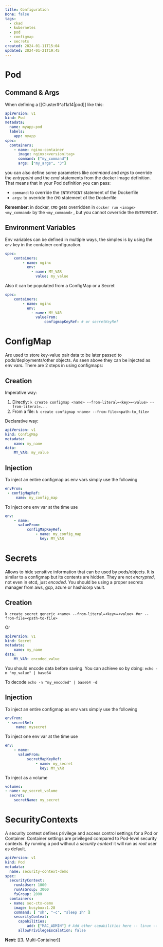 ```yaml
---
title: Configuration
Done: false
tags:
  - ckad
  - kubernetes
  - pod
  - configmap
  - secrets
created: 2024-01-11T15:04
updated: 2024-01-21T19:45
---
```

# Pod
## Command & Args
When defining a [[Cluster#^af1a14|pod]] like this:
```yaml
apiVersion: v1
kind: Pod
metadata:
  name: myapp-pod
  labels:
    app: myapp
spec:
  containers:
    - name: nginx-container
      image: nginx:<version|tag>
      command: ["my_command"]
      args: ["my_args", "3"]
```

you can also define some parameters like *command* and *args* to override the *entrypoint* and the *cmd*  statements from the docker image definition.
That means that in your Pod definition you can pass:
- `command`:  to override the `ENTRYPOINT` statement of the Dockerfile
- `args`: to override the `CMD` statement of the Dockerfile

**Remember**:  in docker, `CMD` gets overridden in `docker run <image> <my_command>`  by the `<my_command>` , but you cannot ovverride the `ENTRYPOINT`.

## Environment Variables
Env variables can be defined in multiple ways, the simples is by using the `env` key in the container configuration.
```yaml
spec:
	containers:
		- name: nginx
		  env:
			- name: MY_VAR
			  value: my_value
```
Also it can be populated from a ConfigMap or a Secret
```yaml
spec:
	containers:
		- name: nginx
		  env:
			- name: MY_VAR
			  valueFrom:
				  configmapKeyRef: # or secretKeyRef
```

# ConfigMap
Are used to store key-value pair data to be later passed to pods/deployments/other objects. As seen above they can be injected as env vars.
There are 2 steps in using configmaps:
## Creation
Imperative way:
1. Directly: `k create configmap <name> --from-literal=<key>=<value> --from-literal=...`
2. From a file: `k create configmap <name> --from-file=<path-to_file>`

Declarative way:
```yaml
apiVersion: v1
kind: ConfigMap
metadata:
	name: my_name
data:
	MY_VAR: my_value
```
## Injection
To inject an entire configmap as env vars simply use the following
```yaml
envFrom:
 - configMapRef:
	 name: my_config_map
```
To inject one env var at the time use
```yaml
env:
	- name:
	  valueFrom:
		  configMapKeyRef:
			  - name: my_config_map
			    key: MY_VAR
```

# Secrets
Allows to hide sensitive information that can be used by pods/objects. It is similar to a configmap but  its contents are hidden. They are not *encrypted*, not even in etcd, just *encoded*. You should be using a proper secrets manager from aws, gcp, azure or hashicorp vault.

## Creation
```
k create secret generic <name> --from-literal=<key>=<value> #or --from-file=<path-to-file>
```
Or 
```yaml
apiVersion: v1
kind: Secret
metadata:
	name: my_name
data:
	MY_VAR: encoded_value
```
You should encode data before saving. You can achieve so by doing:
`echo -n "my_value" | base64`

To decode `echo -n "my_encoded" | base64 -d`
## Injection
To inject an entire configmap as env vars simply use the following
```yaml
envFrom:
 - secretRef:
	 name: mysecret
```
To inject one env var at the time use
```yaml
env:
	- name:
	  valueFrom:
		  secretMapKeyRef:
			  - name: my_secret
			    key: MY_VAR
```
To inject as a volume
```yaml
volumes:
- name: my_secret_volume
  secret:
    secretName: my_secret
```

# SecurityContexts
A security context defines privilege and access control settings for a Pod or Container. Container settings are privileged compared to Pod-level security contexts. By running a pod without a *security context* it will run as *root* user as default.

```yaml
apiVersion: v1
kind: Pod
metadata:
  name: security-context-demo
spec:
  securityContext:
    runAsUser: 1000
    runAsGroup: 3000
    fsGroup: 2000
  containers:
  - name: sec-ctx-demo
    image: busybox:1.28
    command: [ "sh", "-c", "sleep 1h" ]
    securityContext:
	  capabilities:
		  add: ["MAC_ADMIN"] # Add other capabilities here -- linux -- only supported at container-level
      allowPrivilegeEscalation: false
```


**Next:** [[3. Multi-Container]]